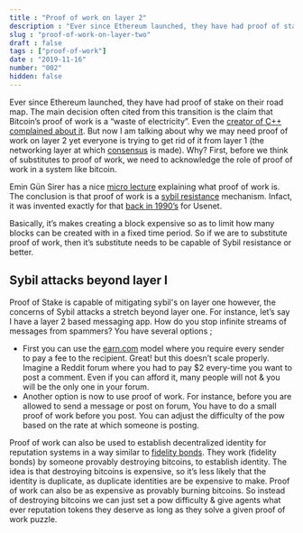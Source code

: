 ```yaml
---
title : "Proof of work on layer 2"
description : "Ever since Ethereum launched, they have had proof of stake on their road map. The main decision often cited from this transition is the claim that Bitcoin’s proof of work is a “waste of electricity”. In this post, I want to explain why he role of proof of work stretches beyond blockchain consensus."
slug : "proof-of-work-on-layer-two"
draft : false
tags : ["proof-of-work"]
date : "2019-11-16"
number: "002"
hidden: false
---
```


Ever since Ethereum launched, they have had proof of stake on their road map. The main decision often cited from this transition is the claim that Bitcoin’s proof of work is a “waste of electricity”.
Even the [creator of C++ complained about it](https://www.youtube.com/watch?v=uTxRF5ag27A). But now I am talking about why we may need proof of work on layer 2 yet everyone is trying to get rid of it from layer 1 (the networking layer at which [consensus](https://www.investopedia.com/terms/c/consensus-mechanism-cryptocurrency.asp) is made). Why?
First, before we think of substitutes to proof of work, we need to acknowledge the role of  proof of work in  a system like bitcoin.

Emin Gün Sirer has a nice [micro lecture](https://twitter.com/el33th4xor/status/1006931729679044608?lang=en) explaining what proof of work is.
The conclusion is that proof of work is a [sybil resistance](https://en.wikipedia.org/wiki/Sybil_attack) mechanism. Infact, it was invented exactly for that [back in 1990’s](https://en.wikipedia.org/wiki/Hashcash) for Usenet.

Basically, it’s makes creating a block expensive so as to limit how many blocks can be created with in a fixed time period.
So if we are to substitute proof of work, then it’s substitute needs to be capable of Sybil resistance or better.

## Sybil attacks beyond layer I

Proof of Stake is capable of  mitigating sybil's on layer one however, the concerns of Sybil attacks a stretch beyond layer one. For instance,  let’s say I have a layer 2 based messaging app.  How do you stop infinite streams of messages from spammers?
You have several options ;

- First you can use the [earn.com](https://www.inc.com/sonya-mann/earn-com-21-co-cryptocurrency-email.html) model where you require every sender to pay a fee to the recipient.
Great! but this doesn’t scale properly. Imagine a Reddit forum where you had to pay $2 every-time you want to post a comment. Even if you can afford it, many people will not & you will be the only one in your forum.
- Another option is now to use proof of work. For instance, before you are  allowed to send a message or post on forum, You have to do a small proof of work before you post. You can adjust the difficulty of the pow based on the rate at which someone is posting.

Proof of work can also be used to establish decentralized identity for reputation systems in a way similar to [fidelity bonds](https://en.bitcoin.it/wiki/Fidelity_bonds).
They work (fidelity bonds) by someone provably destroying bitcoins, to establish identity. The idea is that destroying bitcoins is expensive, so it’s less likely that the identity is duplicate, as duplicate identities are be expensive to make. Proof of work can also be as expensive as provably burning bitcoins. So instead of destroying bitcoins we can just set a pow difficulty & give agents what ever reputation tokens they deserve as long as they solve a given proof of work puzzle.

